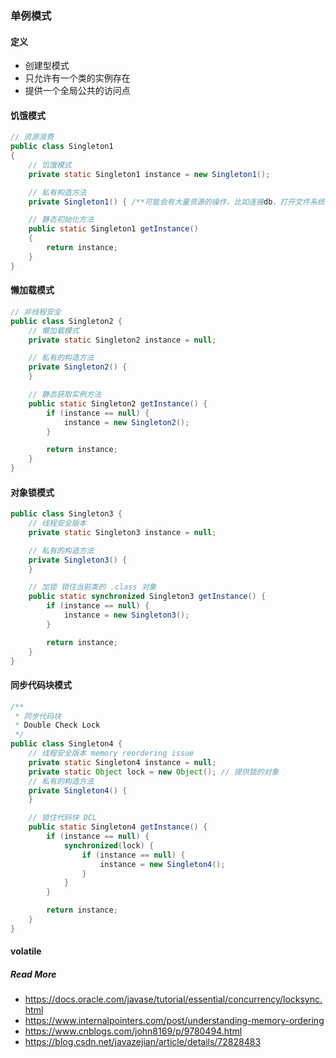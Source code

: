 ### 单例模式

#### 定义

* 创建型模式
* 只允许有一个类的实例存在
* 提供一个全局公共的访问点

#### 饥饿模式

```java
// 资源浪费
public class Singleton1
{
    // 饥饿模式
    private static Singleton1 instance = new Singleton1();    

    // 私有构造方法
    private Singleton1() { /**可能会有大量资源的操作，比如连接db，打开文件系统等**/ }

    // 静态初始化方法
    public static Singleton1 getInstance()
    {
        return instance;
    }
}
```

#### 懒加载模式

```java
// 非线程安全
public class Singleton2 {
    // 懒加载模式
    private static Singleton2 instance = null;

    // 私有的构造方法
    private Singleton2() {
    }

    // 静态获取实例方法
    public static Singleton2 getInstance() {
        if (instance == null) {
            instance = new Singleton2();
        }

        return instance;
    }
}
```

#### 对象锁模式

```java
public class Singleton3 {
    // 线程安全版本
    private static Singleton3 instance = null;

    // 私有的构造方法
    private Singleton3() {
    }

    // 加锁 锁住当前类的 .class 对象
    public static synchronized Singleton3 getInstance() {
        if (instance == null) {
            instance = new Singleton3();
        }

        return instance;
    }
}
```


#### 同步代码块模式

```java
/**
 * 同步代码块
 * Double Check Lock
 */
public class Singleton4 {
    // 线程安全版本 memory reordering issue
    private static Singleton4 instance = null;
    private static Object lock = new Object(); // 提供锁的对象
    // 私有的构造方法
    private Singleton4() {
    }

    // 锁住代码块 DCL
    public static Singleton4 getInstance() {
        if (instance == null) {
            synchronized(lock) {
                if (instance == null) {
                    instance = new Singleton4();
                }
            }
        }

        return instance;
    }
}
```


#### volatile






##### Read More

* https://docs.oracle.com/javase/tutorial/essential/concurrency/locksync.html
* https://www.internalpointers.com/post/understanding-memory-ordering
* https://www.cnblogs.com/john8169/p/9780494.html
* https://blog.csdn.net/javazejian/article/details/72828483

